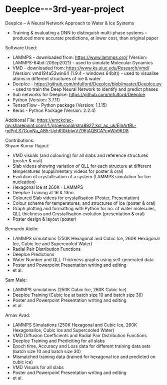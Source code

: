 # DeepIce---3rd-year-project
DeepIce – A Neural Network Approach to Water & Ice Systems
- Training & evaluating a DNN to distinguish multi-phase systems – produced more accurate predictions, at lower cost, than original paper


Software Used:
- LAMMPS - downloaded from: https://www.lammps.org/ (Version: LAMMPS-64bit-20Sep2021) - used to simulate Molecular Dynamics
- VMD - downloaded from: https://www.ks.uiuc.edu/Research/vmd/ (Version: vmd194a53win64 (1.9.4 - windows 64bit)) - used to visualise atoms in different structures of ice & water
- DeepIce - https://github.com/mfulford/DeepIce/blob/master/DeepIce.py - used to train the Deep Neural Network to identify and predict phases
- Sub networks for DeepIce: https://github.com/mfulford/DeepIce
- Python (Version: 3.7.11)
- TensorFlow - Python package (Version: 1.1.15)
- Keras - Python Package (Version: 2.2.4)


Additional File: 
    https://emckclac-my.sharepoint.com/:f:/g/personal/stra8927_kcl_ac_uk/EjhArtRL-gdPnLS7GpnNa_AB5-UxhKl0kbIwVZ9KjAQBCA?e=Wh9KD8 


Contributions:
\
Shyam Kumar Rajput:
- VMD visuals (and colouring) for all slabs and reference structures (poster & oral)
- Slab videos showing variation of QLL for each structure at different temperatures (supplimentary videos for poster & oral)
- Evolution of crystallisation of a system (LAMMPS simulation for Ice nucleation)
- Hexagonal Ice at 260K - LAMMPS
- DeepIce Training at 16 & 13nn.
- Coloured Slab videos for crystallisation (Poster, Presentation)
- Colour scheme for temperatures, and structures of ice (poster & oral)
- Graph plotting and formatting with Python for no. of water molecules, QLL thickness and Crystallisation evolution (presentation & oral)
- Poster design & layout (poster)

Bernardo Atolin:
- LAMMPS simulations (250K Hexagonal and Cubic Ice, 260K Hexagonal Ice, Cubic Ice and Supercooled Water)
- Radial Pair Distribution Functions
- DeepIce Predictions
- Water Number and QLL Thickness graphs using self-generated data
- Poster and Powerpoint Presentation writing and editing
- et al.

Sam Male:
- LAMMPS simulations (250K Cubic Ice, 260K Cubic Ice)
- DeepIce Training (Cubic Ice at batch size 10 and batch size 30)
- Poster and Powerpoint Presentation writing and editing
- et al.

Arnav Avad:
- LAMMPS Simulations (250K Hexagonal and Cubic Ice, 260K HexagonalIce, Cubic Ice and Supercooled Water)
- VMD Diffusion Coefficients and Radial Pair Distribution Functions
- DeepIce Training and Prediciting for all slabs
- Epoch time, Accuracy and Loss data for different training data sets (batch size 10 and batch size 30)
- Mismatched training data (trained for hexagonal ice and predicted on cubic ice)
- VMD Visuals for all slabs
- Poster and Powerpoint Presentation writing and editing
- et al.
